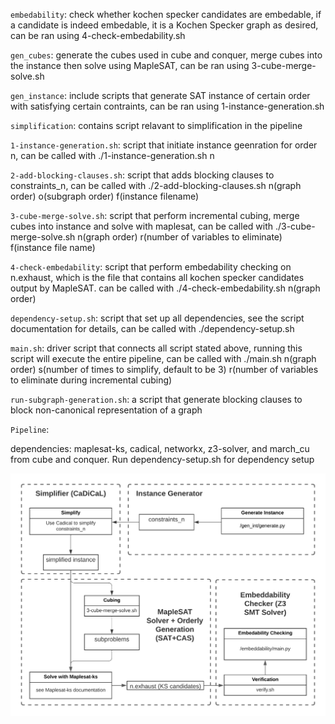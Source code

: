`embedability`: check whether kochen specker candidates are embedable, if a candidate is indeed embedable, it is a Kochen Specker graph as desired, can be ran using 4-check-embedability.sh

`gen_cubes`: generate the cubes used in cube and conquer, merge cubes into the instance then solve using MapleSAT, can be ran using 3-cube-merge-solve.sh

`gen_instance`: include scripts that generate SAT instance of certain order with satisfying certain contraints, can be ran using 1-instance-generation.sh

`simplification`: contains script relavant to simplification in the pipeline

`1-instance-generation.sh`: script that initiate instance geenration for order n, can be called with ./1-instance-generation.sh n

`2-add-blocking-clauses.sh`: script that adds blocking clauses to constraints_n, can be called with ./2-add-blocking-clauses.sh n(graph order) o(subgraph order) f(instance filename)

`3-cube-merge-solve.sh`: script that perform incremental cubing, merge cubes into instance and solve with maplesat, can be called with ./3-cube-merge-solve.sh n(graph order) r(number of variables to eliminate) f(instance file name)

`4-check-embedability`: script that perform embedability checking on n.exhaust, which is the file that contains all kochen specker candidates output by MapleSAT. can be called with ./4-check-embedability.sh n(graph order)

`dependency-setup.sh`: script that set up all dependencies, see the script documentation for details, can be called with ./dependency-setup.sh

`main.sh`: driver script that connects all script stated above, running this script will execute the entire pipeline, can be called with ./main.sh n(graph order) s(number of times to simplify, default to be 3) r(number of variables to eliminate during incremental cubing)

`run-subgraph-generation.sh`: a script that generate blocking clauses to block non-canonical representation of a graph

`Pipeline`: 

dependencies: maplesat-ks, cadical, networkx, z3-solver, and march_cu from cube and conquer. Run dependency-setup.sh for dependency setup

![Showing pipeline and which directory to enter for each step](pipeline.png?raw=true "Pipeline")
